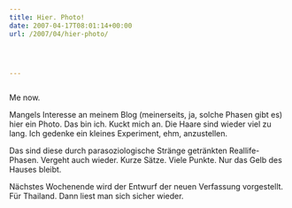 ```yaml
---
title: Hier. Photo!
date: 2007-04-17T08:01:14+00:00
url: /2007/04/hier-photo/




---
```

<div class="flickr">
  <a href="http://www.flickr.com/photos/schreibblogade/462510522/"><img src="//farm1.static.flickr.com/242/462510522_6976374920.jpg" class="flickr-photo" alt="" /></a></p>

  <p>
    Me now.
  </p>
</div>

Mangels Interesse an meinem Blog (meinerseits, ja, solche Phasen gibt es) hier ein Photo. Das bin ich. Kuckt mich an. Die Haare sind wieder viel zu lang. Ich gedenke ein kleines Experiment, ehm, anzustellen.

Das sind diese durch parasoziologische Stränge getränkten Reallife-Phasen. Vergeht auch wieder. Kurze Sätze. Viele Punkte. Nur das Gelb des Hauses bleibt.

Nächstes Wochenende wird der Entwurf der neuen Verfassung vorgestellt. Für Thailand. Dann liest man sich sicher wieder.

